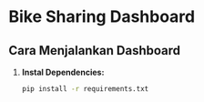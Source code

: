 # Bike Sharing Dashboard

## Cara Menjalankan Dashboard

1. **Instal Dependencies:**
   ```bash
   pip install -r requirements.txt
